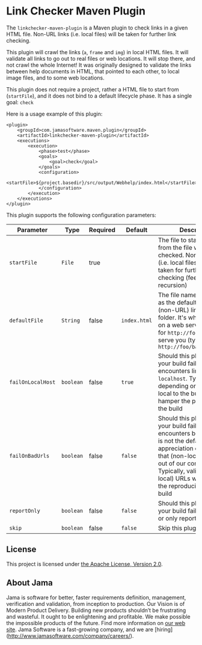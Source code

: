 # Link Checker Maven Plugin

The `linkchecker-maven-plugin` is a Maven plugin to check links in a given HTML file. Non-URL links (i.e. local files)
will be taken for further link checking.

This plugin will crawl the links (`a`, `frame` and `img`) in local HTML files. It will validate all links to go out to
real files or web locations. It will stop there, and not crawl the whole Internet! It was originally designed to
validate the links between help documents in HTML, that pointed to each other, to local image files, and to some web
locations.

This plugin does not require a project, rather a HTML file to start from (`startFile`), and it does not bind to a
default lifecycle phase. It has a single goal: `check`

Here is a usage example of this plugin:

    <plugin>
        <groupId>com.jamasoftware.maven.plugin</groupId>
        <artifactId>linkchecker-maven-plugin</artifactId>
        <executions>
            <execution>
                <phase>test</phase>
                <goals>
                    <goal>check</goal>
                </goals>
                <configuration>
                    <startFile>${project.basedir}/src/output/Webhelp/index.html</startFile>
                </configuration>
            </execution>
        </executions>
    </plugin>

This plugin supports the following configuration parameters:

| Parameter | Type | Required | Default | Description | User property |
|---|---|---|---|---|---|
| `startFile` | `File` | true |  | The file to start from. Links from the file will be checked. Non-URL links (i.e. local files) will be taken for further link checking (feels like recursion) | `linkchecker.startFile` |
| `defaultFile` | `String` | false | `index.html` | The file name to be used as the default, in case a (non-URL) link points to a folder. It's what happens on a web server: requests for `http://foo/bar` will serve you (typically) `http://foo/bar/index.html` | `linkchecker.defaultFile` |
| `failOnLocalHost` | `boolean` | false | `true` | Should this plugin make your build fail if it encounters links to `localhost`. Typically, depending on something local to the build would hamper the portability of the build | `linkchecker.failOnLocalHost` |
| `failOnBadUrls` | `boolean` | false | `false` | Should this plugin make your build fail if it encounters bad URLs. This is not the default, in appreciation of the fact that (non-local) URLs are out of our control. Typically, validating (non-local) URLs would hamper the reproducibility of the build | `linkchecker.failOnBadUrls` |
| `reportOnly` | `boolean` | false | `false` | Should this plugin make your build fail altogether, or only report its findings. | `linkchecker.reportOnly` |
| `skip` | `boolean` | false | `false` | Skip this plugin execution. | `linkchecker.skip` |

## License

This project is licensed under [the Apache License, Version 2.0](https://www.apache.org/licenses/LICENSE-2.0.txt).

## About Jama

Jama is software for better, faster requirements definition, management, verification and validation, from inception to
production. Our Vision is of Modern Product Delivery. Building new products shouldn’t be frustrating and wasteful. It
ought to be enlightening and profitable. We make possible the impossible products of the future. Find more information
on [our web site](http://www.jamasoftware.com/). Jama Software is a fast-growing company, and we are [hiring]
(http://www.jamasoftware.com/company/careers/).
